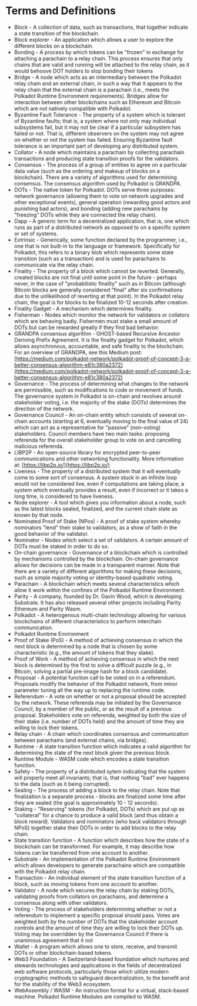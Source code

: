 # Terms and Definitions

* Block - A collection of data, such as transactions, that together indicate a state transition of the blockchain.
* Block explorer - An application which allows a user to explore the different blocks on a blockchain.
* Bonding - A process by which tokens can be "frozen" in exchange for attaching a parachain to a relay chain.  This process ensures that only chains that are valid and running will be attached to the relay chain, as it would behoove DOT holders to stop bonding their tokens
* Bridge - A node which acts as an intermediary between the Polkadot relay chain and an external chain, in such a way that it appears to the relay chain that the external chain is a parachain (i.e., meets the Polkadot Runtime Environment requirements).  Bridges allow for interaction between other blockchains such as Ethereum and Bitcoin which are not natively compatible with Polkadot.
* Byzantine Fault Tolerance - The property of a system which is tolerant of Byzantine faults; that is, a system where not only may individual subsystems fail, but it may not be clear if a particular subsystem has failed or not.  That is, different observers on the system may not agree on whether or not the system has failed.  Ensuring Byzantine fault tolerance is an important part of developing any distributed system.
* Collator - A node which maintains a parachain by collecting parachain transactions and producing state transition proofs for the validators.
* Consensus - The process of a group of entities to agree on a particular data value (such as the ordering and makeup of blocks on a blockchain).  There are a variety of algorithms used for determining consensus.  The consensus algorithm used by Polkadot is GRANDPA.
* DOTs - The native token for Polkadot.  DOTs serve three purposes: network governance (allowing them to vote on network upgrades and other exceptional events), general operation (rewarding good actors and punishing bad actors), and bonding (adding new parachains by "freezing" DOTs while they are connected the relay chain).
* Dapp - A generic term for a decentralized application, that is, one which runs as part of a distributed network as opposed to on a specific system or set of systems.
* Extrinsic - Generically, some function declared by the programmer, i.e., one that is not built-in to the language or framework.  Specifically for Polkadot, this refers to a binary blob which represents some state transition (such as a transaction) and is used for parachains to communicate via the relay chain.
* Finality - The property of a block which cannot be reverted.  Generally, created blocks are not final until some point in the future - perhaps never, in the case of "probabilistic finality" such as in Bitcoin (although Bitcoin blocks are generally considered "final" after six confirmations due to the unlikelihood of reverting at that point).  In the Polkadot relay chain, the goal is for blocks to be finalized 10-12 seconds after creation.
* Finality Gadget - A mechanism which determines finality.
* Fisherman - Nodes which monitor the network for validators or collators which are behaving badly.  Fishermen must stake a small amount of DOTs but can be rewarded greatly if they find bad behavior.
* GRANDPA consensus algorithm - GHOST-based Recursive Ancestor Deriving Prefix Agreement.  It is the finality gadget for Polkadot, which allows asynchronous, accountable, and safe finality to the blockchain.  For an overview of GRANDPA, see this Medium post: [https://medium.com/polkadot-network/polkadot-proof-of-concept-3-a-better-consensus-algorithm-e81c380a2372](https://medium.com/polkadot-network/polkadot-proof-of-concept-3-a-better-consensus-algorithm-e81c380a2372)
* Governance - The process of determining what changes to the network are permissible, such as modifications to code or movement of funds.  The governance system in Polkadot is on-chain and revolves around stakeholder voting, i.e. the majority of the stake (DOTs) determines the direction of the network.
* Governance Council - An on-chain entity which consists of several on-chain accounts (starting at 6, eventually moving to the final value of 24) which can act as a representative for "passive" (non-voting) stakeholders.  Council members have two main tasks: proposing referenda for the overall stakeholder group to vote on and cancelling malicious referenda.
* LIBP2P - An open-source library for encrypted peer-to-peer communications and other networking functionality.  More information at: [https://libp2p.io/](https://libp2p.io/)
* Liveness - The property of a distributed system that it will eventually come to some sort of consensus.  A system stuck in an infinite loop would not be considered live, even if computations are taking place; a system which eventually provides a result, even if incorrect or it takes a long time, is considered to have liveness.
* Node explorer - A tool which gives you information about a node, such as the latest blocks sealed, finalized, and the current chain state as known by that node.
* Nominated Proof of Stake (NPos) - A proof of stake system whereby nominators "lend" their stake to validators, as a show of faith in the good behavior of the validator.
* Nominator - Nodes which select a set of validators.  A certain amount of DOTs must be staked in order to do so.
* On-chain governance - Governance of a blockchain which is controlled by mechanisms controlled by the blockchain.  On-chain governance allows for decisions can be made in a transparent manner.  Note that there are a variety of different algorithms for making these decisions, such as simple majority voting or identity-based quadratic voting.
* Parachain - A blockchain which meets several characteristics which allow it work within the confines of the Polkadot Runtime Environment.
* Parity - A company, founded by Dr. Gavin Wood, which is developing Substrate.  It has also released several other projects including Parity Ethereum and Parity Wasm.
* Polkadot - A heterogenous multi-chain technology allowing for various blockchains of different characteristics to perform interchain communication.
* Polkadot Runtime Environment
* Proof of Stake (PoS) - A method of achieving consensus in which the next block is determined by a node that is chosen by some characteristic (e.g., the amount of tokens that they stake).
* Proof of Work - A method of achieving consensus in which the next block is determined by the first to solve a difficult puzzle (e.g., in Bitcoin, solving a partial pre-image hash for a block candidate).
* Proposal - A potential function call to be voted on in a referendum.  Proposals modify the behavior of the Polkadot network, from minor parameter tuning all the way up to replacing the runtime code.
* Referendum - A vote on whether or not a proposal should be accepted by the network.  These referenda may be initiated by the Governance Council, by a member of the public, or as the result of a previous proposal.  Stakeholders vote on referenda, weighted by both the size of their stake (i.e. number of DOTs held) and the amount of time they are willing to lock their tokens.
* Relay chain - A chain which coordinates consensus and communication between parachains (and external chains, via bridges).
* Runtime - A state transition function which indicates a valid algorithm for determining the state of the next block given the previous block.
* Runtime Module - WASM code which encodes a state transition function.
* Safety - The property of a distributed sytem indicating that the system will properly meet all invariants; that is, that nothing "bad" ever happens to the data (such as it being corrupted).
* Sealing - The process of adding a block to the relay chain.  Note that finalization is a separate process - blocks are finalized some time after they are sealed (the goal is approximately 10 - 12 seconds).
* Staking - "Reserving" tokens (for Polkadot, DOTs) which are put up as "collateral" for a chance to produce a valid block (and thus obtain a block reward).  Validators and nominators (who back validators through NPoS) together stake their DOTs in order to add blocks to the relay chain.
* State transition function - A function which describes how the state of a blockchain can be transformed.  For example, it may describe how tokens can be transferred from one account to another.
* Substrate - An implementation of the Polkadot Runtime Environment which allows developers to generate parachains which are compatible with the Polkadot relay chain.
* Transaction - An individual element of the state transition function of a block, such as moving tokens from one account to another.
* Validator - A node which secures the relay chain by staking DOTs, validating proofs from collators on parachains, and determine a consensus along with other validators.
* Voting - The process of stakeholders determining whether or not a referendum to implement a specific proposal should pass.  Votes are weighted both by the number of DOTs that the stakeholder account controls and the amount of time they are willing to lock their DOTs up.  Voting may be overridden by the Governance Council if there is unanimous agreement that it not
* Wallet - A program which allows one to store, receive, and transmit DOTs or other blockchain-based tokens.
* Web3 Foundation - A Switzerland-based foundation which nurtures and stewards technologies and applications in the fields of decentralized web software protocols, particularly those which utilize modern cryptographic methods to safeguard decentralization, to the benefit and for the stability of the Web3 ecosystem.
* WebAssembly / WASM - An instruction format for a virtual, stack-based machine.  Polkadot Runtime Modules are compiled to WASM.